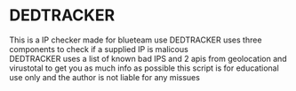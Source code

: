 # DEDTRACKER
This is a IP checker made for blueteam use DEDTRACKER uses three components to check if a supplied IP is malicous  
DEDTRACKER uses a list of known bad IPS and 2 apis from geolocation and virustotal to get you as much info as possible this script is for educational use 
only and the author is not liable for any missues 
